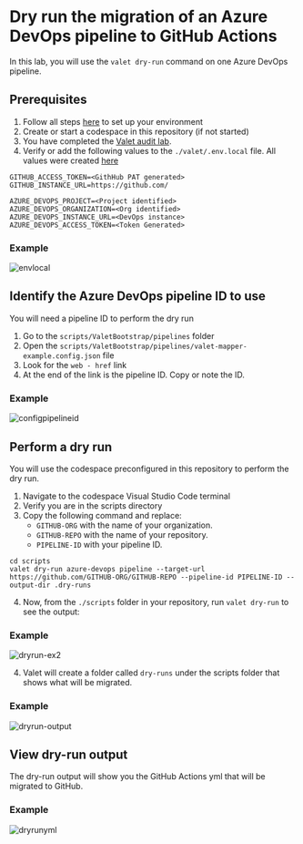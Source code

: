 # Dry run the migration of an Azure DevOps pipeline to GitHub Actions
In this lab, you will use the `valet dry-run` command on one Azure DevOps pipeline.

## Prerequisites

1. Follow all steps [here](/labs/azure_devops#readme) to set up your environment
2. Create or start a codespace in this repository (if not started)
3. You have completed the [Valet audit lab](valet-audit-lab.md).
4. Verify or add the following values to the `./valet/.env.local` file. All values were created [here](/labs/azure_devops#readme)
```
GITHUB_ACCESS_TOKEN=<GithHub PAT generated>
GITHUB_INSTANCE_URL=https://github.com/

AZURE_DEVOPS_PROJECT=<Project identified>
AZURE_DEVOPS_ORGANIZATION=<Org identified>
AZURE_DEVOPS_INSTANCE_URL=<DevOps instance>
AZURE_DEVOPS_ACCESS_TOKEN=<Token Generated>
```
### Example ###

![envlocal](https://user-images.githubusercontent.com/26442605/169069638-0bfa8f89-eaa9-423b-b2b7-447248e63e2b.png)

## Identify the Azure DevOps pipeline ID to use
You will need a pipeline ID to perform the dry run
1. Go to the `scripts/ValetBootstrap/pipelines` folder
2. Open the `scripts/ValetBootstrap/pipelines/valet-mapper-example.config.json` file
3. Look for the `web - href` link
4. At the end of the link is the pipeline ID. Copy or note the ID.

### Example
![configpipelineid](https://user-images.githubusercontent.com/26442605/161106098-3b9b05ec-ee5d-4b21-ab07-9f05f8cf1d98.png)


## Perform a dry run
You will use the codespace preconfigured in this repository to perform the dry run.

1. Navigate to the codespace Visual Studio Code terminal 
2. Verify you are in the scripts directory
3. Copy the following command and replace:
   - `GITHUB-ORG` with the name of your organization. 
   - `GITHUB-REPO` with the name of your repository. 
   - `PIPELINE-ID` with your pipeline ID.
  
```
cd scripts
valet dry-run azure-devops pipeline --target-url https://github.com/GITHUB-ORG/GITHUB-REPO --pipeline-id PIPELINE-ID --output-dir .dry-runs
```
4. Now, from the `./scripts` folder in your repository, run `valet dry-run` to see the output: 

### Example
![dryrun-ex2](https://user-images.githubusercontent.com/26442605/161107259-39076729-2ac8-4104-8170-11061b732593.png)

4. Valet will create a folder called `dry-runs` under the scripts folder that shows what will be migrated.  

### Example
![dryrun-output](https://user-images.githubusercontent.com/26442605/161106810-6a48b261-8099-449b-a41c-3d1e0903485a.png)

## View dry-run output
The dry-run output will show you the GitHub Actions yml that will be migrated to GitHub.

### Example
![dryrunyml](https://user-images.githubusercontent.com/26442605/161108244-28da94d6-c28d-4484-bc08-cb3392d7745e.png)
